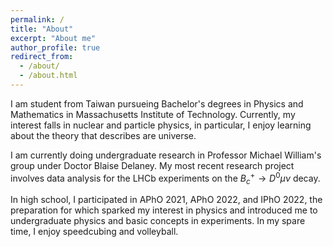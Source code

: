 ```yaml
---
permalink: /
title: "About"
excerpt: "About me"
author_profile: true
redirect_from: 
  - /about/
  - /about.html
---
```


I am student from Taiwan pursueing Bachelor's degrees in Physics and Mathematics in Massachusetts Institute of Technology. Currently, my interest falls in nuclear and particle physics, in particular, I enjoy learning about the theory that describes are universe. 

I am currently doing undergraduate research in Professor Michael William's group under Doctor Blaise Delaney. My most recent research project involves data analysis for the LHCb experiments on the $B_c^+ \to D^0 \mu\nu$ decay. 

In high school, I participated in APhO 2021, APhO 2022, and IPhO 2022, the preparation for which sparked my interest in physics and introduced me to undergraduate physics and basic concepts in experiments. In my spare time, I enjoy speedcubing and volleyball.

